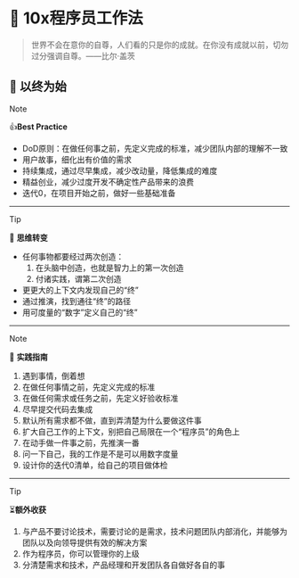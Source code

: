# :muscle: 10x程序员工作法

>世界不会在意你的自尊，人们看的只是你的成就。在你没有成就以前，切勿过分强调自尊。——比尔·盖茨

## :triangular_flag_on_post: **以终为始**

> [!note]
>
> 👍**Best Practice**
>
> - DoD原则：在做任何事之前，先定义完成的标准，减少团队内部的理解不一致
> - 用户故事，细化出有价值的需求
> - 持续集成，通过尽早集成，减少改动量，降低集成的难度
> - 精益创业，减少过度开发不确定性产品带来的浪费
> - 迭代0，在项目开始之前，做好一些基础准备

------

> [!tip]
>
> :rainbow: **思维转变**
>
> - 任何事物都要经过两次创造：
>   1. 在头脑中创造，也就是智力上的第一次创造
>   2. 付诸实践，谓第二次创造
> - 更更大的上下文内发现自己的“终”
> - 通过推演，找到通往“终”的路径
> - 用可度量的“数字”定义自己的“终”

------

> [!note]
>
> :rocket: **实践指南**
>
> 1. 遇到事情，倒着想
> 2. 在做任何事情之前，先定义完成的标准
> 3. 在做任何需求或任务之前，先定义好验收标准
> 4. 尽早提交代码去集成
> 5. 默认所有需求都不做，直到弄清楚为什么要做这件事
> 6. 扩大自己工作的上下文，别把自己局限在一个“程序员”的角色上
> 7. 在动手做一件事之前，先推演一番
> 8. 问一下自己，我的工作是不是可以用数字度量
> 9. 设计你的迭代0清单，给自己的项目做体检

------

>[!tip]
>
>:hourglass_flowing_sand: **​额外收获**
>
>1. 与产品不要讨论技术，需要讨论的是需求，技术问题团队内部消化，并能够为团队以及向领导提供有效的解决方案
>2. 作为程序员，你可以管理你的上级
>3. 分清楚需求和技术，产品经理和开发团队各自做好各自的事